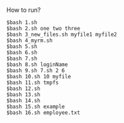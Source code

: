 How to run?
    
    $bash 1.sh
    $bash 2.sh one two three
    $bash 3_new_files.sh myfile1 myfile2
    $bash 4_myrm.sh
    $bash 5.sh
    $bash 6.sh
    $bash 7.sh
    $bash 8.sh loginName
    $bash 9.sh 7.sh 2 6
    $bash 10.sh 10 myfile
    $bash 11.sh tmpfs
    $bash 12.sh
    $bash 13.sh
    $bash 14.sh
    $bash 15.sh example
    $bash 16.sh employee.txt
